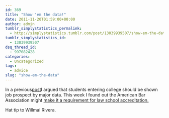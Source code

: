 ```yaml
---
id: 369
title: "Show 'em the data!"
date: 2011-11-20T01:59:00+00:00
author: admin
tumblr_simplystatistics_permalink:
  - http://simplystatistics.tumblr.com/post/13039939507/show-em-the-data
tumblr_simplystatistics_id:
  - 13039939507
dsq_thread_id:
  - 997082428
categories:
  - Uncategorized
tags:
  - advice
slug: "show-em-the-data"
---
```

<div>
  <p>
    In a previous<a href="http://simplystatistics.tumblr.com/post/12599452125/expected-salary-by-major" target="_blank">post</a>I argued that students entering college should be shown job prospect by major data. This week I found out the American Bar Association might <a href="http://www.abajournal.com/news/article/aba_committee_appears_poised_to_adopt_new_jobs_placement_standard/" target="_blank">make it a requirement for law school accreditation.</a>
  </p>
  
  <p>
    Hat tip to Willmai Rivera.
  </p>
</div>
